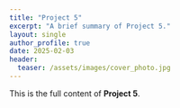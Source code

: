 ```yaml
---
title: "Project 5"
excerpt: "A brief summary of Project 5."
layout: single
author_profile: true
date: 2025-02-03
header:
  teaser: /assets/images/cover_photo.jpg
---
```

This is the full content of **Project 5**.